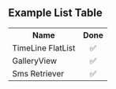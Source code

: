 <!DOCTYPE html>
<html>
<body>
<h2>Example List Table</h2>


<table>
  <tr>
    <th>Name</th>
    <th>Done</th>
    
  </tr>
  <tr>
      <td>TimeLine FlatList</td>
     <td align='center'> &#9989;</td>
 
  </tr>
  <tr>
 <td>GalleryView</td>
     <td align='center'> &#9989;</td>
 
    
  </tr>
  <tr>
    <td>Sms Retriever</td>
    <td align='center'>&#9989;</td>
    
  </tr>
</table>

</body>
</html>
